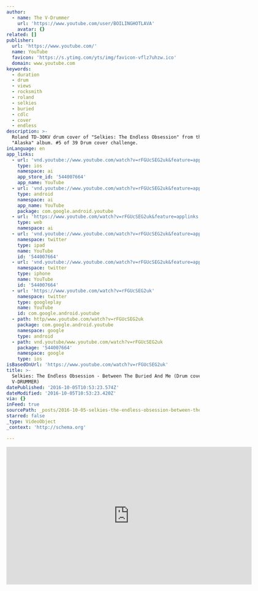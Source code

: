 ```yaml
---
author:
  - name: The V-Drummer
    url: 'https://www.youtube.com/user/BOILINGHOTLAVA'
    avatar: {}
related: []
publisher:
  url: 'https://www.youtube.com/'
  name: YouTube
  favicon: 'https://s.ytimg.com/yts/img/favicon-vflz7uhzw.ico'
  domain: www.youtube.com
keywords:
  - duration
  - drum
  - views
  - rocksmith
  - roland
  - selkies
  - buried
  - cdlc
  - cover
  - endless
description: >-
  Roland TD-30KV drum cover of "Selkies: The Endless Obsession" from the
  "Alaska" album. #5 of 39 Drum cover challenge.
inLanguage: en
app_links:
  - url: 'vnd.youtube://www.youtube.com/watch?v=rFGUcSEG2uk&feature=applinks'
    type: ios
    namespace: ai
    app_store_id: '544007664'
    app_name: YouTube
  - url: 'vnd.youtube://www.youtube.com/watch?v=rFGUcSEG2uk&feature=applinks'
    type: android
    namespace: ai
    app_name: YouTube
    package: com.google.android.youtube
  - url: 'https://www.youtube.com/watch?v=rFGUcSEG2uk&feature=applinks'
    type: web
    namespace: ai
  - url: 'vnd.youtube://www.youtube.com/watch?v=rFGUcSEG2uk&feature=applinks'
    namespace: twitter
    type: ipad
    name: YouTube
    id: '544007664'
  - url: 'vnd.youtube://www.youtube.com/watch?v=rFGUcSEG2uk&feature=applinks'
    namespace: twitter
    type: iphone
    name: YouTube
    id: '544007664'
  - url: 'https://www.youtube.com/watch?v=rFGUcSEG2uk'
    namespace: twitter
    type: googleplay
    name: YouTube
    id: com.google.android.youtube
  - path: http/www.youtube.com/watch?v=rFGUcSEG2uk
    package: com.google.android.youtube
    namespace: google
    type: android
  - path: vnd.youtube/www.youtube.com/watch?v=rFGUcSEG2uk
    package: '544007664'
    namespace: google
    type: ios
isBasedOnUrl: 'https://www.youtube.com/watch?v=rFGUcSEG2uk'
title: >-
  Selkies: The Endless Obsession - Between The Buried And Me (Drum cover by THE
  V-DRUMMER)
datePublished: '2016-10-05T10:53:23.574Z'
dateModified: '2016-10-05T10:53:23.420Z'
via: {}
inFeed: true
sourcePath: _posts/2016-10-05-selkies-the-endless-obsession-between-the-buried-and-me.md
starred: false
_type: VideoObject
_context: 'http://schema.org'

---
```

<iframe src="https://cdn.embedly.com/widgets/media.html?src=https%3A%2F%2Fwww.youtube.com%2Fembed%2FrFGUcSEG2uk%3Ffeature%3Doembed&amp;url=http%3A%2F%2Fwww.youtube.com%2Fwatch%3Fv%3DrFGUcSEG2uk&amp;image=https%3A%2F%2Fi.ytimg.com%2Fvi%2FrFGUcSEG2uk%2Fhqdefault.jpg&amp;key=b7d04c9b404c499eba89ee7072e1c4f7&amp;type=text%2Fhtml&amp;schema=youtube" width="640" height="360" scrolling="no" frameborder="0" allowfullscreen="" style=""></iframe>